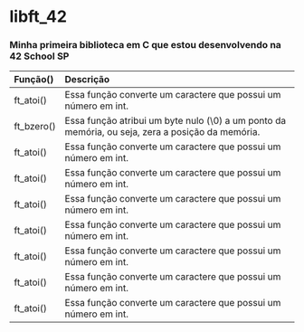 # libft_42
### Minha primeira biblioteca em C que estou desenvolvendo na 42 School SP

|Função()| Descrição|
|:-------|:---------|
|ft_atoi()| Essa função converte um caractere que possui um número em int.|
|ft_bzero()| Essa função atribui um byte nulo (\0) a um ponto da memória, ou seja, zera a posição da memória.|
|ft_atoi()| Essa função converte um caractere que possui um número em int.|
|ft_atoi()| Essa função converte um caractere que possui um número em int.|
|ft_atoi()| Essa função converte um caractere que possui um número em int.|
|ft_atoi()| Essa função converte um caractere que possui um número em int.|
|ft_atoi()| Essa função converte um caractere que possui um número em int.|
|ft_atoi()| Essa função converte um caractere que possui um número em int.|
|ft_atoi()| Essa função converte um caractere que possui um número em int.|

